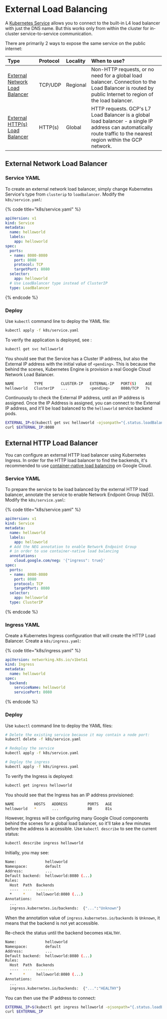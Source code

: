 # External Load Balancing

A [Kubernetes Service](../service.md) allows you to connect to the built-in L4 load balancer with just the DNS name. But this works only from within the cluster for in-cluster service-to-service communication.

There are primarily 2 ways to expose the same service on the public internet:

| Type | Protocol | Locality | When to use? |
| :--- | :--- | :--- | :--- |
| [External Network Load Balancer](https://cloud.google.com/load-balancing/docs/network) | TCP/UDP | Regional | Non-HTTP requests, or no need for a global load balancer. Connection to the Load Balancer is routed by public Internet to region of the load balancer. |
| [External HTTP\(s\) Load Balancer](https://cloud.google.com/load-balancing/docs/https) | HTTP\(s\) | Global | HTTP requests. GCP's L7 Load Balancer is a global load balancer - a single IP address can automatically route traffic to the nearest region within the GCP network. |

## External Network Load Balancer

### Service YAML

To create an external network load balancer, simply change Kubernetes Service's type from `clusterip` to `loadbalancer`. Modify the `k8s/service.yaml`:

{% code title="k8s/service.yaml" %}
```yaml
apiVersion: v1
kind: Service
metadata:
  name: helloworld
  labels:
    app: helloworld
spec:
  ports:
  - name: 8080-8080
    port: 8080
    protocol: TCP
    targetPort: 8080
  selector:
    app: helloworld
  # Use LoadBalancer type instead of ClusterIP
  type: LoadBalancer
```
{% endcode %}

### Deploy

Use `kubectl` command line to deploy the YAML file:

```bash
kubectl apply -f k8s/service.yaml
```

To verify the application is deployed, see :

```bash
kubectl get svc helloworld
```

You should see that the Service has a Cluster IP address, but also the External IP address with the initial value of `<pending>`. This is because the behind the scenes, Kubernetes Engine is provision a real Google Cloud Network Load Balancer.

```bash
NAME         TYPE        CLUSTER-IP   EXTERNAL-IP   PORT(S)    AGE
helloworld   ClusterIP   ...          <pending>     8080/TCP   7s
```

Continuously to check the External IP address, until an IP address is assigned.  Once the IP Address is assigned, you can connect to the External IP address, and it'll be load balanced to the `helloworld` service backend pods.

```bash
EXTERNAL_IP=$(kubectl get svc helloworld -ojsonpath="{.status.loadBalancer.ingress[0].ip}")
curl $EXTERNAL_IP:8080
```

## External HTTP Load Balancer

You can configure an external HTTP load balancer using Kubernetes Ingress. In order for the HTTP load balancer to find the backends, it's recommended to use [container-native load balancing](https://cloud.google.com/kubernetes-engine/docs/how-to/container-native-load-balancing) on Google Cloud.

### Service YAML

To prepare the service to be load balanced by the external HTTP load balancer, annotate the service to enable Network Endpoint Group \(NEG\). Modify the `k8s/service.yaml`:

{% code title="k8s/service.yaml" %}
```yaml
apiVersion: v1
kind: Service
metadata:
  name: helloworld
  labels:
    app: helloworld
  # Add the NEG annotation to enable Network Endpoint Group
  # in order to use container-native load balancing
  annotations:
    cloud.google.com/neg: '{"ingress": true}'
spec:
  ports:
  - name: 8080-8080
    port: 8080
    protocol: TCP
    targetPort: 8080
  selector:
    app: helloworld
  type: ClusterIP
```
{% endcode %}

### Ingress YAML

Create a Kubernetes Ingress configuration that will create the HTTP Load Balancer. Create a `k8s/ingress.yaml`:

{% code title="k8s/ingress.yaml" %}
```yaml
apiVersion: networking.k8s.io/v1beta1
kind: Ingress
metadata:
  name: helloworld
spec:
  backend:
    serviceName: helloworld
    servicePort: 8080
```
{% endcode %}

### Deploy

Use `kubectl` command line to deploy the YAML files:

```bash
# Delete the existing service because it may contain a node port:
kubectl delete -f k8s/service.yaml

# Redeploy the service
kubectl apply -f k8s/service.yaml

# Deploy the ingress
kubectl apply -f k8s/ingress.yaml
```

To verify the Ingress is deployed:

```bash
kubectl get ingress helloworld
```

You should see that the Ingress has an IP address provisioned:

```bash
NAME         HOSTS   ADDRESS         PORTS   AGE
helloworld   *       ...             80      81s
```

However, Ingress will be configuring many Google Cloud components behind the scenes for a global load balancer, so it'll take a few minutes before the address is accessible. Use `kubectl describe` to see the current status:

```bash
kubectl describe ingress helloworld
```

Initially, you may see:

```bash
Name:             helloworld
Namespace:        default
Address:          ...
Default backend:  helloworld:8080 (...)
Rules:
  Host  Path  Backends
  ----  ----  --------
  *     *     helloworld:8080 (...)
Annotations:
  ...
  ingress.kubernetes.io/backends:  {"...":"Unknown"}
```

When the annotation value of `ingress.kubernetes.io/backends` is `Unknown`, it means that the backend is not yet accessible.

Re-check the status until the backend becomes `HEALTHY`.

```bash
Name:             helloworld
Namespace:        default
Address:          ...
Default backend:  helloworld:8080 (...)
Rules:
  Host  Path  Backends
  ----  ----  --------
  *     *     helloworld:8080 (...)
Annotations:
  ...
  ingress.kubernetes.io/backends:  {"...":"HEALTHY"}
```

You can then use the IP address to connect:

```bash
EXTERNAL_IP=$(kubectl get ingress helloworld -ojsonpath="{.status.loadBalancer.ingress[0].ip}")
curl $EXTERNAL_IP
```

